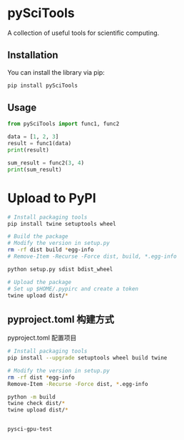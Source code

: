 # pySciTools

A collection of useful tools for scientific computing.

## Installation

You can install the library via pip:

```bash
pip install pySciTools
```

## Usage

```python
from pySciTools import func1, func2

data = [1, 2, 3]
result = func1(data)
print(result)

sum_result = func2(3, 4)
print(sum_result)


```

# Upload to PyPI

```bash
# Install packaging tools
pip install twine setuptools wheel

# Build the package
# Modify the version in setup.py
rm -rf dist build *egg-info
# Remove-Item -Recurse -Force dist, build, *.egg-info

python setup.py sdist bdist_wheel

# Upload the package
# Set up $HOME/.pypirc and create a token
twine upload dist/*


```

## pyproject.toml 构建方式

pyproject.toml 配置项目

```bash
# Install packaging tools
pip install --upgrade setuptools wheel build twine

# Modify the version in setup.py
rm -rf dist *egg-info
Remove-Item -Recurse -Force dist, *.egg-info

python -m build
twine check dist/*
twine upload dist/*


pysci-gpu-test
```
